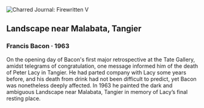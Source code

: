 <div class="artwork-of-the-day">
  <div class="container">
    <div class="img-wrapper">
      <img
        src="https://uploads6.wikiart.org/images/francis-bacon/landscape-near-malabata-tangier-1963(1).jpg!Large.jpg"
        alt="Charred Journal: Firewritten V" />
    </div>
    <div class="artwork-detail">
      <div class="artwork-origin"> 
        <h2 class="artwork-name">Landscape near Malabata, Tangier</h2>
        <h3 class="artist">
          Francis Bacon
                    ·  1963
        </h3>
      </div>
      <p class="description">
        <span class="artwork-description-text ng-binding" ng-bind-html="viewModel.ArtworkOfTheDay.Description | unsafe">On the opening day of Bacon's first major retrospective at the Tate Gallery, amidst telegrams of congratulation, one message informed him of the death of Peter Lacy in Tangier. He had parted company with Lacy some years before, and his death from drink had not been difficult to predict, yet Bacon was nonetheless deeply affected. In 1963 he painted the dark and ambiguous Landscape near Malabata, Tangier in memory of Lacy’s final resting place.</span>
                        <div class="text-shadow-container" ng-show="showShadow" style=""></div>
      </p>
    </div>
  </div>

</div>
